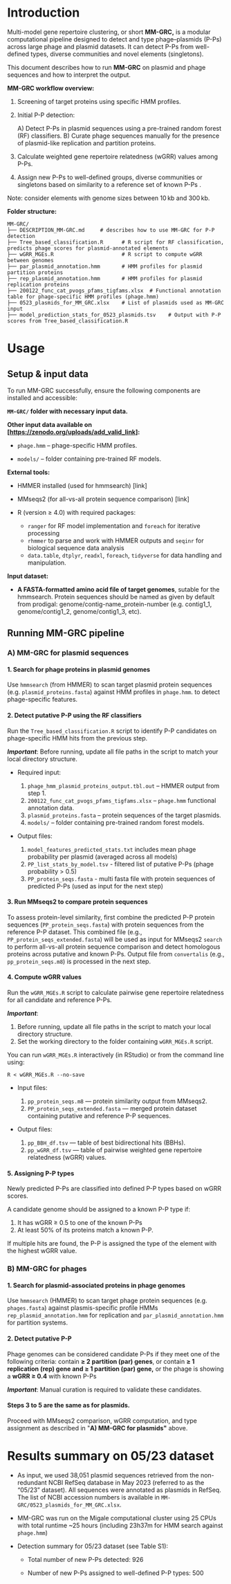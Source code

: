 # Introduction

Multi-model gene repertoire clustering, or short **MM-GRC,** is a modular computational pipeline designed to detect and type phage–plasmids (P-Ps) across large phage and plasmid datasets. It can detect P-Ps from well-defined types, diverse communities and novel elements (singletons).

This document describes how to run **MM-GRC** on plasmid and phage sequences and how to interpret the output.

**MM-GRC workflow overview:**

1.  Screening of target proteins using specific HMM profiles.

2.  Initial P-P detection:

    A)  Detect P-Ps in plasmid sequences using a pre-trained random forest (RF) classifiers.
    B)  Curate phage sequences manually for the presence of plasmid-like replication and partition proteins.

3.  Calculate weighted gene repertoire relatedness (wGRR) values among P-Ps.

4.  Assign new P-Ps to well-defined groups, diverse communities or singletons based on similarity to a reference set of known P-Ps .

Note: consider elements with genome sizes between 10 kb and 300 kb.

**Folder structure:**

```{bash eval=FALSE, include=FALSE}
MM-GRC/
├── DESCRIPTION_MM-GRC.md     # describes how to use MM-GRC for P-P detection
├── Tree_based_classification.R      # R script for RF classification, predicts phage scores for plasmid-annotated elements
├── wGRR_MGEs.R                      # R script to compute wGRR between genomes
├── par_plasmid_annotation.hmm       # HMM profiles for plasmid partition proteins
├── rep_plasmid_annotation.hmm       # HMM profiles for plasmid replication proteins
├── 200122_func_cat_pvogs_pfams_tigfams.xlsx  # Functional annotation table for phage-specific HMM profiles (phage.hmm)
├── 0523_plasmids_for_MM_GRC.xlsx    # List of plasmids used as MM-GRC input
├── model_prediction_stats_for_0523_plasmids.tsv    # Output with P-P scores from Tree_based_classification.R 
```

# Usage

## **Setup & input data**

To run MM-GRC successfully, ensure the following components are installed and accessible:

**`MM-GRC/` folder with necessary input data.**

**Other input data available on [<https://zenodo.org/uploads/add_valid_link>]:**

-   `phage.hmm` – phage-specific HMM profiles.

-   `models/` – folder containing pre-trained RF models.

**External tools:**

-   HMMER installed (used for hmmsearch) [link]

-   MMseqs2 (for all-vs-all protein sequence comparison) [link]

-   R (version ≥ 4.0) with required packages:

    -   `ranger` for RF model implementation and `foreach` for iterative processing
    -   `rhmmer` to parse and work with HMMER outputs and `seqinr` for biological sequence data analysis
    -   `data.table`, `dtplyr`, `readxl`, `foreach`, `tidyverse` for data handling and manipulation.

**Input dataset:**

-   **A FASTA-formatted amino acid file of target genomes**, sutable for the hmmsearch. Protein sequences should be named as given by default from prodigal: genome/contig-name_protein-number (e.g. contig1_1, genome/contig1_2, genome/contig1_3, etc).

## **Running MM-GRC pipeline**

### **A) MM-GRC for plasmid sequences**

#### 1. Search for phage proteins in plasmid genomes

Use `hmmsearch` (from HMMER) to scan target plasmid protein sequences (e.g. `plasmid_proteins.fasta`) against HMM profiles in `phage.hmm`. to detect phage-specific features. 

#### 2. Detect putative P-P using the RF classifiers

Run the `Tree_based_classification.R` script to identify P-P candidates on phage-specific HMM hits from the previous step.

***Important***: Before running, update all file paths in the script to match your local directory structure.

-   Required input:

    1.  `phage_hmm_plasmid_proteins_output.tbl.out` – HMMER output from step 1.
    2.  `200122_func_cat_pvogs_pfams_tigfams.xlsx` – `phage.hmm` functional annotation data.
    3.  `plasmid_proteins.fasta` – protein sequences of the target plasmids.
    4.  `models/` – folder containing pre-trained random forest models.

-   Output files:

    1.  `model_features_predicted_stats.txt` includes mean phage probability per plasmid (averaged across all models)
    2.  `PP_list_stats_by_model.tsv` - filtered list of putative P-Ps (phage probability \> 0.5)
    3.  `PP_protein_seqs.fasta` - multi fasta file with protein sequences of predicted P-Ps (used as input for the next step)

#### 3. Run MMseqs2 to compare protein sequences

To assess protein-level similarity, first combine the predicted P-P protein sequences (`PP_protein_seqs.fasta`) with protein sequences from the reference P-P dataset. This combined file (e.g., `PP_protein_seqs_extended.fasta`) will be used as input for MMseqs2 `search` to perform all-vs-all protein sequence comparison and detect homologous proteins across putative and known P-Ps. Output file from `convertalis` (e.g., `pp_protein_seqs.m8`) is processed in the next step.

#### 4. Compute wGRR values

Run the `wGRR_MGEs.R` script to calculate pairwise gene repertoire relatedness for all candidate and reference P-Ps.

***Important***:

1.  Before running, update all file paths in the script to match your local directory structure.
2.  Set the working directory to the folder containing `wGRR_MGEs.R` script.

You can run `wGRR_MGEs.R` interactively (in RStudio) or from the command line using:

```{bash}
R < wGRR_MGEs.R --no-save
```

-   Input files:

    1.  `pp_protein_seqs.m8` — protein similarity output from MMseqs2.
    2.  `PP_protein_seqs_extended.fasta` — merged protein dataset containing putative and reference P-P sequences.

-   Output files:

    1.  `pp_BBH_df.tsv` — table of best bidirectional hits (BBHs).
    2.  `pp_wGRR_df.tsv` — table of pairwise weighted gene repertoire relatedness (wGRR) values.

#### 5. Assigning P-P types

Newly predicted P-Ps are classified into defined P-P types based on wGRR scores.

A candidate genome should be assigned to a known P-P type if:

1.  It has wGRR ≥ 0.5 to one of the known P-Ps
2.  At least 50% of its proteins match a known P-P.

If multiple hits are found, the P-P is assigned the type of the element with the highest wGRR value.

### **B) MM-GRC for phages**

#### 1. Search for plasmid-associated proteins in phage genomes

Use `hmmsearch` (HMMER) to scan target phage protein sequences (e.g. `phages.fasta`) against plasmis-specific profile HMMs `rep_plasmid_annotation.hmm` for replication and `par_plasmid_annotation.hmm` for partition systems.

#### 2. Detect putative P-P

Phage genomes can be considered candidate P-Ps if they meet one of the following criteria: contain **≥ 2 partition (par) genes**, or contain **≥ 1 replication (rep) gene and ≥ 1 partition (par) gene,** or the phage is showing a **wGRR ≥ 0.4** with known P-Ps

***Important***: Manual curation is required to validate these candidates.

#### Steps 3 to 5 are the same as for plasmids.

Proceed with MMseqs2 comparison, wGRR computation, and type assignment as described in "**A) MM-GRC for plasmids"** above.

# Results summary on 05/23 dataset

-   As input, we used 38,051 plasmid sequences retrieved from the non-redundant NCBI RefSeq database in May 2023 (referred to as the “05/23” dataset). All sequences were annotated as plasmids in RefSeq. The list of NCBI accession numbers is available in `MM-GRC/0523_plasmids_for_MM_GRC.xlsx`.

-   MM-GRC was run on the Migale computational cluster using 25 CPUs with total runtime \~25 hours (including 23h37m for HMM search against `phage.hmm`)

-   Detection summary for 05/23 dataset (see Table S1):

    -   Total number of new P-Ps detected: 926

    -   Number of new P-Ps assigned to well-defined P-P types: 500
